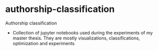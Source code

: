 # authorship-classification
Authorship classification

- Collection of jupyter notebooks used during the experiments of my master thesis. They are mostly visualizations, classifications, optimization and experiments